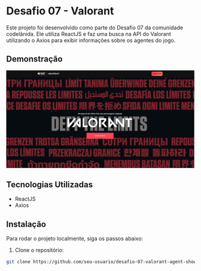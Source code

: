 # Desafio 07 - Valorant 



Este projeto foi desenvolvido como parte do Desafio 07 da comunidade codelânida. Ele utiliza ReactJS e faz uma busca na API do Valorant utilizando o Axios para exibir informações sobre os agentes do jogo.

## Demonstração

<img src="./src/assets/valorant.png" alt="wallpaper do projeto valorant" />

## Tecnologias Utilizadas

- ReactJS
- Axios

## Instalação

Para rodar o projeto localmente, siga os passos abaixo:

1. Clone o repositório:

```bash
git clone https://github.com/seu-usuario/desafio-07-valorant-agent-showcase.git

